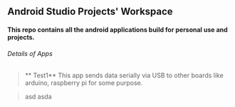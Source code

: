 ## Android Studio Projects' Workspace

#### This repo contains all the android applications build for personal use and projects.

###### Details of Apps
> ** Test1**
> This app sends data serially via USB to other boards like arduino, raspberry pi for some purpose.

>asd
>asda